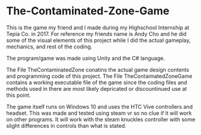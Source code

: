 # The-Contaminated-Zone-Game
This is the game my friend and I made during my Highschool Internship at Tepia Co. in 2017.
For reference my friends name is Andy Cho and he did some of the visual elements of this project while I did the actual gameplay, mechanics, and rest of the coding.

The program/game was made using Unity and the C# language.

The File TheContaminatedZone conatins the actual game design contents and programming code of this project.
The File TheContaimatedZoneGame contains a working executable file of the game since the coding files and methods used in there are most likely depricated or discountinued use at this point.

The game itself runs on Windows 10 and uses the HTC Vive controllers and headset. This was made and tested using steam vr so no clue if it will work on other programs.
It will work with the steam knuckles controller with some slight differences in controls than what is stated.
